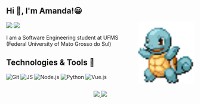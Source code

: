 ## Hi 👋, I'm Amanda!😀
<img align='right' src='https://raw.githubusercontent.com/PokeAPI/sprites/master/sprites/pokemon/versions/generation-v/black-white/animated/7.gif' width='150'>
 <div> 
  <a href="https://instagram.com/httpsdinha" target="_blank"><img src="https://img.shields.io/badge/-Instagram-%23E4405F?style=for-the-badge&logo=instagram&logoColor=white" target="_blank"></a>
  <a href="https://www.linkedin.com/in/amandagois/" target="_blank"><img src="https://img.shields.io/badge/-LinkedIn-%230077B5?style=for-the-badge&logo=linkedin&logoColor=white" target="_blank"></a> 
</div>

I am a Software Engineering student at UFMS (Federal University of Mato Grosso do Sul)

<div align="left">
  <h2>Technologies & Tools 🔧</h2>
  <img height="40"src="https://cdn.jsdelivr.net/gh/devicons/devicon/icons/git/git-plain.svg" alt="Git"/>
  <img height="40" src="https://cdn.jsdelivr.net/gh/devicons/devicon@latest/icons/javascript/javascript-original.svg" alt="JS" />
  <img height="40" src="https://cdn.jsdelivr.net/gh/devicons/devicon/icons/nodejs/nodejs-original.svg" alt="Node.js">
  <img height="40" src="https://cdn.jsdelivr.net/gh/devicons/devicon/icons/python/python-original.svg" alt="Python">
  <img height="40" src="https://cdn.jsdelivr.net/gh/devicons/devicon/icons/vuejs/vuejs-original.svg" alt="Vue.js">
</div>

  ##

<div align="center">
  <a href="https://github.com/httpsdinha">
  <img height="150em" src="https://github-readme-stats.vercel.app/api?username=httpsdinha&show_icons=true&theme=dark&include_all_commits=true&count_private=true"/>
  <img height="150em" src="https://github-readme-stats.vercel.app/api/top-langs/?username=httpsdinha&layout=compact&langs_count=7&theme=dark"/>
</div>

  ##
 
